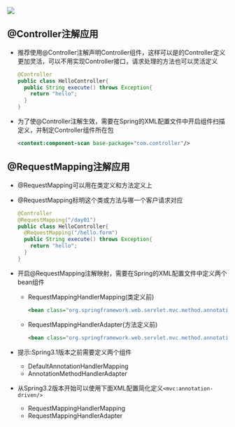 ![](https://tva1.sinaimg.cn/large/007S8ZIlly1gikgw1aoh4j31ac0cygn9.jpg)

## @Controller注解应用

- 推荐使用@Controller注解声明Controller组件，这样可以是的Controller定义更加灵活，可以不用实现Controller接口，请求处理的方法也可以灵活定义

  ```java
  @Controller
  public class HelloController{
    public String execute() throws Exception{
      return "hello";
    }
  }
  ```

- 为了使@Controller注解生效，需要在Spring的XML配置文件中开启组件扫描定义，并制定Controller组件所在包

  ```xml
  <context:component-scan base-package="com.controller"/>
  ```

## @RequestMapping注解应用

- @RequestMapping可以用在类定义和方法定义上

- @RequestMapping标明这个类或方法与哪一个客户请求对应

  ```java
  @Controller
  @RequestMapping("/day01")
  public class HelloController{
    @RequestMapping("/hello.form")
    public String execute() throws Exception{
      return "hello";
    }
  }
  ```

- 开启@RequestMapping注解映射，需要在Spring的XML配置文件中定义两个bean组件

  - RequestMappingHandlerMapping(类定义前)

    ```xml
    <bean class="org.springframework.web.servlet.mvc.method.annotation.RequestMappingHandlerMapping"/>
    ```

  - RequestMappingHandlerAdapter(方法定义前)

    ```xml
    <bean class="org.springframework.web.servlet.mvc.method.annotation.RequestMappingHandlerAdapter"/>
    ```

- 提示:Spring3.1版本之前需要定义两个组件

  - DefaultAnnotationHandlerMapping
  - AnnotationMethodHandlerAdapter

- 从Spring3.2版本开始可以使用下面XML配置简化定义`<mvc:annotation-driven/>`
  - RequestMappingHandlerMapping
  - RequestMappingHandlerAdapter